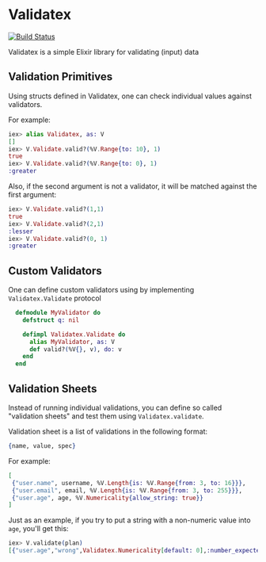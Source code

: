 Validatex
==========
[![Build Status](https://secure.travis-ci.org/ElixirWerkz/validatex.png)](http://travis-ci.org/ElixirWerkz/validatex)


Validatex is a simple Elixir library for validating (input) data

Validation Primitives
---------------------

Using structs defined in Validatex, one can check individual values against
validators.

For example:

```elixir
iex> alias Validatex, as: V
[]
iex> V.Validate.valid?(%V.Range{to: 10}, 1)
true
iex> V.Validate.valid?(%V.Range{to: 0}, 1)
:greater
````

Also, if the second argument is not a validator, it will be matched against the first argument:

```elixir
iex> V.Validate.valid?(1,1)
true
iex> V.Validate.valid?(2,1)
:lesser
iex> V.Validate.valid?(0, 1)
:greater
```

Custom Validators
-----------------

One can define custom validators using by implementing `Validatex.Validate` protocol

```elixir
  defmodule MyValidator do
    defstruct q: nil

    defimpl Validatex.Validate do
      alias MyValidator, as: V
      def valid?(%V{}, v), do: v
    end
  end
```


Validation Sheets
-----------------

Instead of running individual validations, you can define so called "validation sheets" and test them using
`Validatex.validate`.

Validation sheet is a list of validations in the following format:

```elixir
{name, value, spec}
```

For example:

```elixir
[
 {"user.name", username, %V.Length{is: %V.Range{from: 3, to: 16}}},
 {"user.email", email, %V.Length{is: %V.Range{from: 3, to: 255}}},
 {"user.age", age, %V.Numericality{allow_string: true}}
]
```

Just as an example, if you try to put a string with a non-numeric value into `age`, you'll get this:

```elixir
iex> V.validate(plan)
[{"user.age","wrong",Validatex.Numericality[default: 0],:number_expected}]
```
